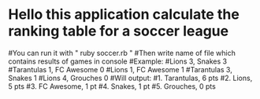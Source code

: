 # Hello this application calculate the ranking table for a soccer league
#You can run it with " ruby soccer.rb "
#Then write name of file which contains results of games in console
#Example:
#Lions 3, Snakes 3
#Tarantulas 1, FC Awesome 0
#Lions 1, FC Awesome 1
#Tarantulas 3, Snakes 1
#Lions 4, Grouches 0
#Will output:
#1. Tarantulas, 6 pts
#2. Lions, 5 pts
#3. FC Awesome, 1 pt
#4. Snakes, 1 pt
#5. Grouches, 0 pts